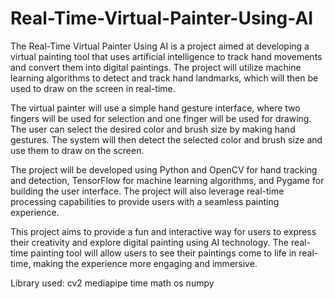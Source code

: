 # Real-Time-Virtual-Painter-Using-AI

The Real-Time Virtual Painter Using AI is a project aimed at developing a virtual painting tool that uses artificial intelligence to track hand movements and convert them into digital paintings. The project will utilize machine learning algorithms to detect and track hand landmarks, which will then be used to draw on the screen in real-time.

The virtual painter will use a simple hand gesture interface, where two fingers will be used for selection and one finger will be used for drawing. The user can select the desired color and brush size by making hand gestures. The system will then detect the selected color and brush size and use them to draw on the screen.

The project will be developed using Python and OpenCV for hand tracking and detection, TensorFlow for machine learning algorithms, and Pygame for building the user interface. The project will also leverage real-time processing capabilities to provide users with a seamless painting experience.

This project aims to provide a fun and interactive way for users to express their creativity and explore digital painting using AI technology. The real-time painting tool will allow users to see their paintings come to life in real-time, making the experience more engaging and immersive.

Library used: 
cv2
mediapipe
time
math
os
numpy
